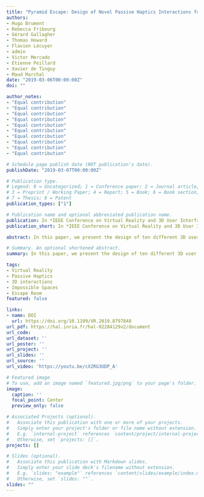 ```yaml
---
title: "Pyramid Escape: Design of Novel Passive Haptics Interactions for an Immersive and Modular Scenario"
authors:
- Hugo Brument
- Rebecca Fribourg
- Gérard Gallagher
- Thomas Howard
- Flavien Lécuyer
- admin
- Victor Mercado
- Etienne Peillard
- Xavier de Tinguy
- Maud Marchal
date: "2019-03-06T00:00:00Z"
doi: ""

author_notes:
- "Equal contribution"
- "Equal contribution"
- "Equal contribution"
- "Equal contribution"
- "Equal contribution"
- "Equal contribution"
- "Equal contribution"
- "Equal contribution"
- "Equal contribution"
- "Equal contribution"

# Schedule page publish date (NOT publication's date).
publishDate: "2019-03-07T00:00:00Z"

# Publication type.
# Legend: 0 = Uncategorized; 1 = Conference paper; 2 = Journal article;
# 3 = Preprint / Working Paper; 4 = Report; 5 = Book; 6 = Book section;
# 7 = Thesis; 8 = Patent
publication_types: ["1"]

# Publication name and optional abbreviated publication name.
publication: In *IEEE Conference on Virtual Reality and 3D User Interfaces (IEEE VR, 3DUI track)*, **3DUI Contest Award** 
publication_short: In *IEEE Conference on Virtual Reality and 3D User Interfaces (IEEE VR, 3DUI track)*, **3DUI Contest Award** 

abstract: In this paper, we present the design of ten different 3D user interactions using passive haptics and embedded in an escape game scenario in which users have to escape from a pyramid in a limited time. Our solution is innovative by its modularity, allowing interactions with virtual objects using tangible props manipulated either directly using the hands and feet or indirectly through a single prop held in the hand, in order to perform several interactions with the virtual environment (VE). We also propose a navigation technique based on the “impossible spaces” design, allowing users to naturally walk through several overlapping rooms of the VE. All together, our different interaction techniques allow the users to solve several enigmas built into a challenging scenario inside a pyramid

# Summary. An optional shortened abstract.
summary: In this paper, we present the design of ten different 3D user interactions using passive haptics and embedded in an escape game scenario in which users have to escape from a pyramid in a limited time. Our solution is innovative by its modularity, allowing interactions with virtual objects using tangible props manipulated either directly using the hands and feet or indirectly through a single prop held in the hand, in order to perform several interactions with the virtual environment. We also propose a navigation technique based on the “impossible spaces” design, allowing users to naturally walk through several overlapping rooms of the VE. 

tags:
- Virtual Reality
- Passive Haptics
- 3D interactions
- Impossible Spaces
- Escape Room
featured: false

links:
- name: DOI
  url: https://doi.org/10.1109/VR.2019.8797848
url_pdf: https://hal.inria.fr/hal-02284129v2/document
url_code: 
url_dataset: ''
url_poster: ''
url_project: ''
url_slides: ''
url_source: ''
url_video: 'https://youtu.be/cX2RG3UDP_A'

# Featured image
# To use, add an image named `featured.jpg/png` to your page's folder. 
image:
  caption: ''
  focal_point: Center
  preview_only: false

# Associated Projects (optional).
#   Associate this publication with one or more of your projects.
#   Simply enter your project's folder or file name without extension.
#   E.g. `internal-project` references `content/project/internal-project/index.md`.
#   Otherwise, set `projects: []`.
projects: []

# Slides (optional).
#   Associate this publication with Markdown slides.
#   Simply enter your slide deck's filename without extension.
#   E.g. `slides: "example"` references `content/slides/example/index.md`.
#   Otherwise, set `slides: ""`.
slides: ""
---
```

